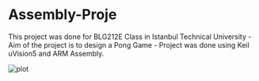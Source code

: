# Assembly-Proje
This project was done for BLG212E Class in Istanbul Technical University - Aim of the project is to design a Pong Game - Project was done using Keil uVision5 and ARM Assembly.

![plot](C:/Users/bozac/Desktop/plot.png)
